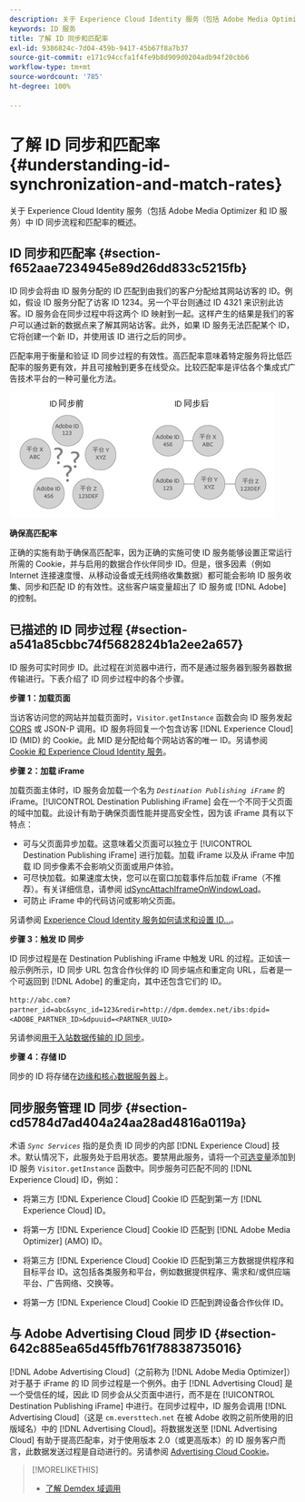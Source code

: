 ```yaml
---
description: 关于 Experience Cloud Identity 服务（包括 Adobe Media Optimizer 和 ID 服务）中 ID 同步流程和匹配率的概述。
keywords: ID 服务
title: 了解 ID 同步和匹配率
exl-id: 9386824c-7d04-459b-9417-45b67f8a7b37
source-git-commit: e171c94ccfa1f4fe9b8d909d0204adb94f20cbb6
workflow-type: tm+mt
source-wordcount: '785'
ht-degree: 100%

---
```


# 了解 ID 同步和匹配率{#understanding-id-synchronization-and-match-rates}

关于 Experience Cloud Identity 服务（包括 Adobe Media Optimizer 和 ID 服务）中 ID 同步流程和匹配率的概述。

## ID 同步和匹配率 {#section-f652aae7234945e89d26dd833c5215fb}

ID 同步会将由 ID 服务分配的 ID 匹配到由我们的客户分配给其网站访客的 ID。例如，假设 ID 服务分配了访客 ID 1234。另一个平台则通过 ID 4321 来识别此访客。ID 服务会在同步过程中将这两个 ID 映射到一起。这样产生的结果是我们的客户可以通过新的数据点来了解其网站访客。此外，如果 ID 服务无法匹配某个 ID，它将创建一个新 ID，并使用该 ID 进行之后的同步。

匹配率用于衡量和验证 ID 同步过程的有效性。高匹配率意味着特定服务将比低匹配率的服务更有效，并且可接触到更多在线受众。比较匹配率是评估各个集成式广告技术平台的一种可量化方法。

![](assets/idsync2.png)

**确保高匹配率**

正确的实施有助于确保高匹配率，因为正确的实施可使 ID 服务能够设置正常运行所需的 Cookie，并与启用的数据合作伙伴同步 ID。但是，很多因素（例如 Internet 连接速度慢、从移动设备或无线网络收集数据）都可能会影响 ID 服务收集、同步和匹配 ID 的有效性。这些客户端变量超出了 ID 服务或 [!DNL Adobe] 的控制。

## 已描述的 ID 同步过程 {#section-a541a85cbbc74f5682824b1a2ee2a657}

ID 服务可实时同步 ID。此过程在浏览器中进行，而不是通过服务器到服务器数据传输进行。下表介绍了 ID 同步过程中的各个步骤。

**步骤 1：加载页面**

当访客访问您的网站并加载页面时，`Visitor.getInstance` 函数会向 ID 服务发起 [CORS](../reference/cors.md#concept-6c280446990d46d88ba9da15d2dcc758) 或 JSON-P 调用。ID 服务将回复一个包含访客 [!DNL Experience Cloud] ID (MID) 的 Cookie。此 MID 是分配给每个网站访客的唯一 ID。另请参阅 [Cookie 和 Experience Cloud Identity 服务](../introduction/cookies.md)。

**步骤 2：加载 iFrame**

加载页面主体时，ID 服务会加载一个名为 *`Destination Publishing iFrame`* 的 iFrame。[!UICONTROL Destination Publishing iFrame] 会在一个不同于父页面的域中加载。此设计有助于确保页面性能并提高安全性，因为该 iFrame 具有以下特点：

* 可与父页面异步加载。这意味着父页面可以独立于 [!UICONTROL Destination Publishing iFrame] 进行加载。加载 iFrame 以及从 iFrame 中加载 ID 同步像素不会影响父页面或用户体验。
* 可尽快加载。如果速度太快，您可以在窗口加载事件后加载 iFrame（不推荐）。有关详细信息，请参阅 [idSyncAttachIframeOnWindowLoad](../library/function-vars/idsyncattachiframeonwindowload.md#reference-b86b7112e0814a4c82c4e24c158508f4)。
* 可防止 iFrame 中的代码访问或影响父页面。

另请参阅 [Experience Cloud Identity 服务如何请求和设置 ID...](../introduction/id-request.md#concept-2caacebb1d244402816760e9b8bcef6a)。

**步骤 3：触发 ID 同步**

ID 同步过程是在 Destination Publishing iFrame 中触发 URL 的过程。正如该一般示例所示，ID 同步 URL 包含合作伙伴的 ID 同步端点和重定向 URL，后者是一个可返回到 [!DNL Adobe] 的重定向，其中还包含它们的 ID。

`http://abc.com?partner_id=abc&sync_id=123&redir=http://dpm.demdex.net/ibs:dpid=<ADOBE_PARTNER_ID>&dpuuid=<PARTNER_UUID>`

另请参阅[用于入站数据传输的 ID 同步](https://experienceleague.adobe.com/docs/audience-manager/user-guide/implementation-integration-guides/sending-audience-data/batch-data-transfer-process/id-sync-http.html?lang=zh-Hans)。

**步骤 4：存储 ID**

同步的 ID 将存储在[边缘和核心数据服务器](https://experienceleague.adobe.com/docs/audience-manager/user-guide/reference/system-components/components-edge.html?lang=zh-Hans)上。

## 同步服务管理 ID 同步 {#section-cd5784d7ad404a24aa28ad4816a0119a}

术语 *`Sync Services`* 指的是负责 ID 同步的内部 [!DNL Experience Cloud] 技术。默认情况下，此服务处于启用状态。要禁用此服务，请将一个[可选变量](../library/function-vars/disableidsync.md#reference-589d6b489ac64eddb5a7ff758945e414)添加到 ID 服务 `Visitor.getInstance` 函数中。同步服务可匹配不同的 [!DNL Experience Cloud] ID，例如：

* 将第三方 [!DNL Experience Cloud] Cookie ID 匹配到第一方 [!DNL Experience Cloud] ID。

* 将第一方 [!DNL Experience Cloud] Cookie ID 匹配到 [!DNL Adobe Media Optimizer] (AMO) ID。

* 将第三方 [!DNL Experience Cloud] Cookie ID 匹配到第三方数据提供程序和目标平台 ID。这包括各类服务和平台，例如数据提供程序、需求和/或供应端平台、广告网络、交换等。
* 将第一方 [!DNL Experience Cloud] Cookie ID 匹配到跨设备合作伙伴 ID。

## 与 Adobe Advertising Cloud 同步 ID {#section-642c885ea65d45ffb761f78838735016}

[!DNL Adobe Advertising Cloud]（之前称为 [!DNL Adobe Media Optimizer]）对于基于 iFrame 的 ID 同步过程是一个例外。由于 [!DNL Advertising Cloud] 是一个受信任的域，因此 ID 同步会从父页面中进行，而不是在 [!UICONTROL Destination Publishing iFrame] 中进行。在同步过程中，ID 服务会调用 [!DNL Advertising Cloud]（这是 `cm.eversttech.net` 在被 Adobe 收购之前所使用的旧版域名）中的 [!DNL Advertising Cloud]。将数据发送至 [!DNL Advertising Cloud] 有助于提高匹配率，对于使用版本 2.0（或更高版本）的 ID 服务客户而言，此数据发送过程是自动进行的。另请参阅 [Advertising Cloud Cookie](https://experienceleague.adobe.com/docs/core-services/interface/administration/ec-cookies/cookies-advertising-cloud.html?lang=zh-Hans)。

>[!MORELIKETHIS]
>
>* [了解 Demdex 域调用](https://experienceleague.adobe.com/docs/audience-manager/user-guide/reference/demdex-calls.html?lang=zh-Hans)

